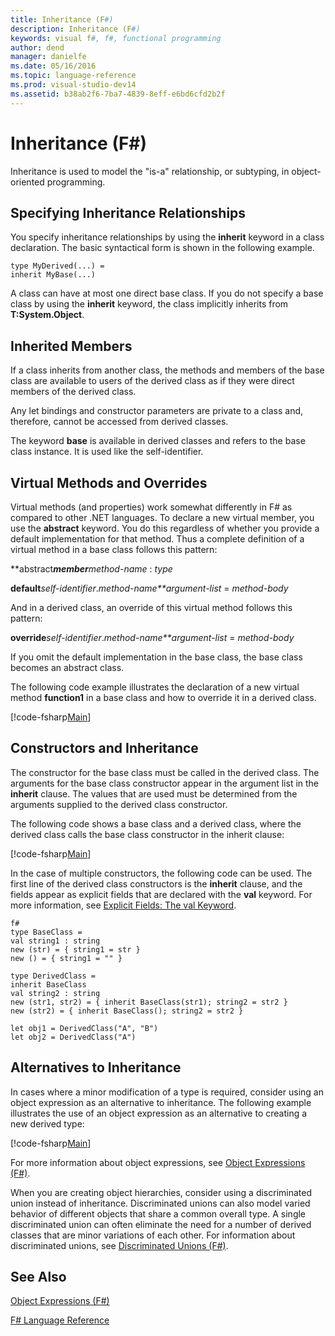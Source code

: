 ```yaml
---
title: Inheritance (F#)
description: Inheritance (F#)
keywords: visual f#, f#, functional programming
author: dend
manager: danielfe
ms.date: 05/16/2016
ms.topic: language-reference
ms.prod: visual-studio-dev14
ms.assetid: b38ab2f6-7ba7-4839-8eff-e6bd6cfd2b2f 
---
```


# Inheritance (F#)

Inheritance is used to model the "is-a" relationship, or subtyping, in object-oriented programming.


## Specifying Inheritance Relationships
You specify inheritance relationships by using the **inherit** keyword in a class declaration. The basic syntactical form is shown in the following example.

```
type MyDerived(...) =
inherit MyBase(...)
```

A class can have at most one direct base class. If you do not specify a base class by using the **inherit** keyword, the class implicitly inherits from **T:System.Object**.


## Inherited Members
If a class inherits from another class, the methods and members of the base class are available to users of the derived class as if they were direct members of the derived class.

Any let bindings and constructor parameters are private to a class and, therefore, cannot be accessed from derived classes.

The keyword **base** is available in derived classes and refers to the base class instance. It is used like the self-identifier.


## Virtual Methods and Overrides
Virtual methods (and properties) work somewhat differently in F# as compared to other .NET languages. To declare a new virtual member, you use the **abstract** keyword. You do this regardless of whether you provide a default implementation for that method. Thus a complete definition of a virtual method in a base class follows this pattern:

**abstract****member***method-name* : *type*

**default***self-identifier*.*method-name**argument-list* = *method-body*

And in a derived class, an override of this virtual method follows this pattern:

**override***self-identifier*.*method-name**argument-list* = *method-body*

If you omit the default implementation in the base class, the base class becomes an abstract class.

The following code example illustrates the declaration of a new virtual method **function1** in a base class and how to override it in a derived class.

[!code-fsharp[Main](snippets/fslangref1/snippet2601.fs)]
    
## Constructors and Inheritance
The constructor for the base class must be called in the derived class. The arguments for the base class constructor appear in the argument list in the **inherit** clause. The values that are used must be determined from the arguments supplied to the derived class constructor.

The following code shows a base class and a derived class, where the derived class calls the base class constructor in the inherit clause:

[!code-fsharp[Main](snippets/fslangref1/snippet2602.fs)]

In the case of multiple constructors, the following code can be used. The first line of the derived class constructors is the **inherit** clause, and the fields appear as explicit fields that are declared with the **val** keyword. For more information, see [Explicit Fields: The val Keyword](https://msdn.microsoft.com/library/a58c4413-16c7-4e1a-8995-0ccc6e044157).

```
f#
type BaseClass =
val string1 : string
new (str) = { string1 = str }
new () = { string1 = "" }

type DerivedClass =
inherit BaseClass
val string2 : string
new (str1, str2) = { inherit BaseClass(str1); string2 = str2 }
new (str2) = { inherit BaseClass(); string2 = str2 }

let obj1 = DerivedClass("A", "B")
let obj2 = DerivedClass("A")
```

## Alternatives to Inheritance
In cases where a minor modification of a type is required, consider using an object expression as an alternative to inheritance. The following example illustrates the use of an object expression as an alternative to creating a new derived type:

[!code-fsharp[Main](snippets/fslangref1/snippet2603.fs)]

For more information about object expressions, see [Object Expressions &#40;F&#35;&#41;](Object-Expressions-%5BFSharp%5D.md).

When you are creating object hierarchies, consider using a discriminated union instead of inheritance. Discriminated unions can also model varied behavior of different objects that share a common overall type. A single discriminated union can often eliminate the need for a number of derived classes that are minor variations of each other. For information about discriminated unions, see [Discriminated Unions &#40;F&#35;&#41;](Discriminated-Unions-%5BFSharp%5D.md).


## See Also
[Object Expressions &#40;F&#35;&#41;](Object-Expressions-%5BFSharp%5D.md)

[F&#35; Language Reference](FSharp-Language-Reference.md)

